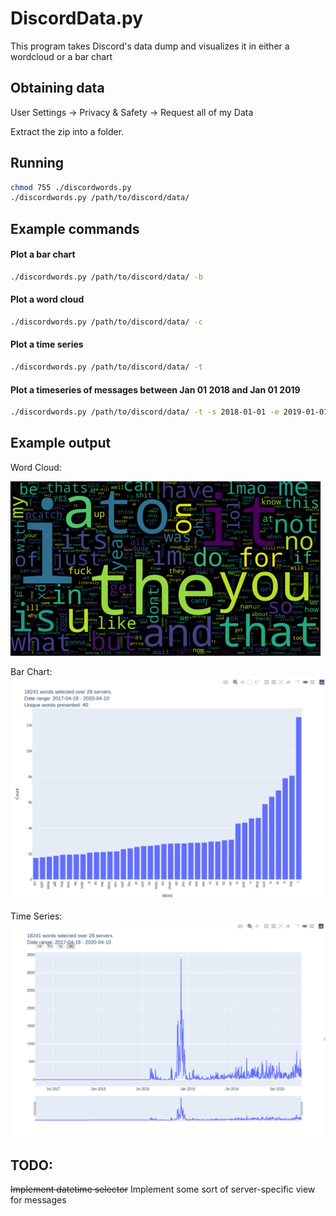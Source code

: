 # DiscordData.py
This program takes Discord's data dump and visualizes it in either a wordcloud or a bar chart

## Obtaining data
User Settings -> Privacy & Safety -> Request all of my Data

Extract the zip into a folder.

## Running
```bash
chmod 755 ./discordwords.py
./discordwords.py /path/to/discord/data/
```
## Example commands

#### Plot a bar chart
```bash
./discordwords.py /path/to/discord/data/ -b
```

#### Plot a word cloud
```bash
./discordwords.py /path/to/discord/data/ -c
```

#### Plot a time series
```bash
./discordwords.py /path/to/discord/data/ -t
```

#### Plot a timeseries of messages between Jan 01 2018 and Jan 01 2019
```bash
./discordwords.py /path/to/discord/data/ -t -s 2018-01-01 -e 2019-01-01
```

## Example output
Word Cloud:

![Word Cloud Output](./screenshots/wordcloud.png)

Bar Chart:
![Bar Chart Output](./screenshots/barchart.png)

Time Series:
![Time Series Output](./screenshots/timeseries.png)



## TODO:
~~Implement datetime selector~~
Implement some sort of server-specific view for messages
